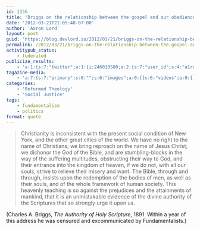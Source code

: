 ```yaml
---
id: 1356
title: 'Briggs on the relationship between the gospel and our obedience to Jesus&#8217; commands'
date: '2012-03-21T21:05:48-07:00'
author: 'Aaron Lord'
layout: post
guid: 'https://blog.devlord.io/2012/03/21/briggs-on-the-relationship-between-the-gospel-and-our-obedience-to-jesus-commands/'
permalink: /2012/03/21/briggs-on-the-relationship-between-the-gospel-and-our-obedience-to-jesus-commands/
activitypub_status:
    - federated
publicize_results:
    - 'a:1:{s:7:"twitter";a:1:{i:246010580;a:2:{s:7:"user_id";s:4:"a1rd";s:7:"post_id";s:18:"182694573473140738";}}}'
tagazine-media:
    - 'a:7:{s:7:"primary";s:0:"";s:6:"images";a:0:{}s:6:"videos";a:0:{}s:11:"image_count";s:1:"0";s:6:"author";s:8:"28099389";s:7:"blog_id";s:8:"28571045";s:9:"mod_stamp";s:19:"2012-03-22 05:14:55";}'
categories:
    - 'Reformed Theology'
    - 'Social Justice'
tags:
    - fundamentalism
    - politics
format: quote
---
```


<blockquote>Christianity is inconsistent with the present social condition of New York, and the other great cities of the world. We have no right to the name of Christians; we bring reproach on the name of Jesus Christ; we dishonor the God of the Bible, and are stumbling-blocks in the way of the suffering multitudes, obstructing their way to God, and their entrance into the kingdom of heaven, if we do not, with all our souls, strive to relieve their misery and want. The Bible, through and through, insists upon the redemption of the bodies of men, as well as their souls, and of the whole framework of human society. This heavenly teaching is so against the prejudices and the attainments of mankind, that it is an unmistakable evidence of the divine authority of the Scriptures that so strongly urge it upon us.</blockquote>
(Charles A. Briggs, <em>The Authority of Holy Scripture</em>, 1891. Within a year of this address he was censured and excommunicated by Fundamentalists.)